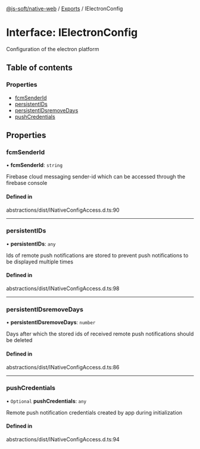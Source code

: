 [@js-soft/native-web](../README.md) / [Exports](../modules.md) / IElectronConfig

# Interface: IElectronConfig

Configuration of the electron platform

## Table of contents

### Properties

-   [fcmSenderId](IElectronConfig.md#fcmsenderid)
-   [persistentIDs](IElectronConfig.md#persistentids)
-   [persistentIDsremoveDays](IElectronConfig.md#persistentidsremovedays)
-   [pushCredentials](IElectronConfig.md#pushcredentials)

## Properties

### fcmSenderId

• **fcmSenderId**: `string`

Firebase cloud messaging sender-id which can be accessed through the firebase console

#### Defined in

abstractions/dist/INativeConfigAccess.d.ts:90

---

### persistentIDs

• **persistentIDs**: `any`

Ids of remote push notifications are stored to prevent push notifications to be displayed multiple times

#### Defined in

abstractions/dist/INativeConfigAccess.d.ts:98

---

### persistentIDsremoveDays

• **persistentIDsremoveDays**: `number`

Days after which the stored ids of received remote push notifications should be deleted

#### Defined in

abstractions/dist/INativeConfigAccess.d.ts:86

---

### pushCredentials

• `Optional` **pushCredentials**: `any`

Remote push notification credentials created by app during initialization

#### Defined in

abstractions/dist/INativeConfigAccess.d.ts:94
